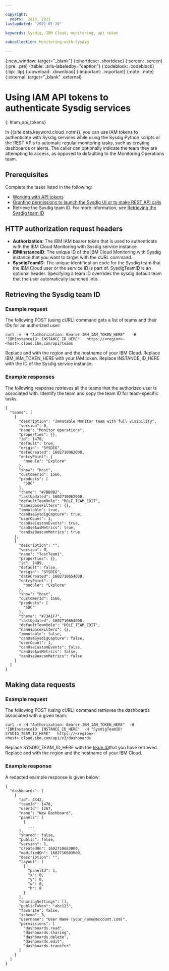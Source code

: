 ```yaml
---

copyright:
  years:  2018, 2021
lastupdated: "2021-01-20"

keywords: Sysdig, IBM Cloud, monitoring, api token

subcollection: Monitoring-with-Sysdig

---
```


{:new_window: target="_blank"}
{:shortdesc: .shortdesc}
{:screen: .screen}
{:pre: .pre}
{:table: .aria-labeledby="caption"}
{:codeblock: .codeblock}
{:tip: .tip}
{:download: .download}
{:important: .important}
{:note: .note}
{:external: target="_blank" .external}

# Using IAM API tokens to authenticate Sysdig services
{: #iam_api_tokens}

In {{site.data.keyword.cloud_notm}}, you can use IAM tokens to authenticate with Sysdig services while using the Sysdig Python scripts or the REST APIs to automate regular monitoring tasks, such as creating dashboards or alerts. The caller can optionally indicate the team they are attempting to access, as opposed to defaulting to the Monitoring Operations team.

## Prerequisites

Complete the tasks listed in the following:

* [Working with API tokens](/docs/Monitoring-with-Sysdig?topic=Monitoring-with-Sysdig-api_token)
* [Granting permissions to launch the Sysdig UI or to make REST API calls](/docs/Monitoring-with-Sysdig?topic=Monitoring-with-Sysdig-iam_grant)
* Retrieve the Sysdig team ID. For more information, see [Retrieving the Sysdig team ID](#retrieving-the-sysdig-team-ID)

## HTTP authorization request headers

* **Authorization**: The IBM IAM bearer token that is used to authenticate with the IBM Cloud Monitoring with Sysdig service instance.
* **IBMInstanceID**: The unique ID of the IBM Cloud Monitoring with Sysdig instance that you want to target with the cURL command.
* **SysdigTeamID**: The unique identification code for the Sysdig team that the IBM Cloud user or the service ID is part of. SysdigTeamID is an optional header. Specifying a team ID overrides the sysdig default team that the user automatically launched into.


## Retrieving the Sysdig team ID

### Example request

The following POST (using cURL) command gets a list of teams and their IDs for an authorized user:

```
curl -v -H "Authorization: Bearer IBM_IAM_TOKEN_HERE"   -H "IBMInstanceID: INSTANCE_ID_HERE"   https://<region>-<host>.cloud.ibm.com/api/teams

```
Replace <region> and <host> with the region and the hostname of your IBM Cloud. Replace IBM_IAM_TOKEN_HERE with your IAM token. Replace INSTANCE_ID_HERE with the ID of the Sysdig service instance.

### Example responses

The following response retrieves all the teams that the authorized user is associated with. Identify the team and copy the team ID for team-specific tasks.

```
{
  "teams": [
    {
      "description": "Immutable Monitor team with full visibility",
      "version": 0,
      "name": "Monitor Operations",
      "properties": {},
      "id": 1478,
      "default": true,
      "origin": "SYSDIG",
      "dateCreated": 1602710062000,
      "entryPoint": {
        "module": "Explore"
      },
      "show": "host",
      "customerId": 1566,
      "products": [
        "SDC"
      ],
      "theme": "#7BB0B2",
      "lastUpdated": 1602710062000,
      "defaultTeamRole": "ROLE_TEAM_EDIT",
      "namespaceFilters": {},
      "immutable": true,
      "canUseSysdigCapture": true,
      "userCount": 1,
      "canUseCustomEvents": true,
      "canUseAwsMetrics": true,
      "canUseBeaconMetrics": true
    },
    {
      "description": "",
      "version": 0,
      "name": "TestTeam1",
      "properties": {},
      "id": 1489,
      "default": false,
      "origin": "SYSDIG",
      "dateCreated": 1602710654000,
      "entryPoint": {
        "module": "Explore"
      },
      "show": "host",
      "customerId": 1566,
      "products": [
        "SDC"
      ],
      "theme": "#73A1F7",
      "lastUpdated": 1602710654000,
      "defaultTeamRole": "ROLE_TEAM_EDIT",
      "namespaceFilters": {},
      "immutable": false,
      "canUseSysdigCapture": false,
      "userCount": 1,
      "canUseCustomEvents": false,
      "canUseAwsMetrics": false,
      "canUseBeaconMetrics": false
    }
  ]
}
```

## Making data requests

### Example request

The following POST (using cURL) command retrieves the dashboards associated with a given team:

```
curl -v -H "Authorization: Bearer IBM_IAM_TOKEN_HERE"  -H "IBMInstanceID: INSTANCE_ID_HERE"  -H "SysdigTeamID: SYSDIG_TEAM_ID_HERE"   https://<region>-<host>.cloud.ibm.com/api/v3/dashboards
```

Replace SYSDIG_TEAM_ID_HERE with the [team ID](#getting-the-sysdig-team-ID)that you have retrieved. Replace <region> and <host> with the region and the hostname of your IBM Cloud.

### Example response

A redacted example response is given below:

```
{
  "dashboards": [
    {
      "id": 3442,
      "teamId": 1478,
      "userId": 1267,
      "name": "New Dashboard",
      "panels": [
        {
          ...
      ],
      "shared": false,
      "public": false,
      "version": 1,
      "createdOn": 1602710683000,
      "modifiedOn": 1602710683000,
      "description": "",
      "layout": [
        {
          "panelId": 1,
          "x": 0,
          "y": 0,
          "w": 8,
          "h": 8
        }
      ],
      "sharingSettings": [],
      "publicToken": "abc123",
      "favorite": false,
      "schema": 3,
      "username": "User Name (your_name@account.com)",
      "permissions": [
        "dashboards.read",
        "dashboards.sharing",
        "dashboards.delete",
        "dashboards.edit",
        "dashboards.transfer"
      ]
    }
  ]
}
```

